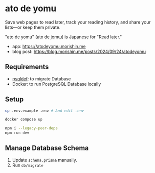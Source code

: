 # ato de yomu

Save web pages to read later, track your reading history, and share your lists—or keep them private.

"ato de yomu" (ato de jomɯ) is Japanese for "Read later."

- app: https://atodeyomu.morishin.me
- blog post: https://blog.morishin.me/posts/2024/09/24/atodeyomu

## Requirements

- [psqldef](https://github.com/sqldef/sqldef/releases/latest): to migrate Database
- Docker: to run PostgreSQL Database locally

## Setup

```sh
cp .env.example .env # And edit .env
```

```sh
docker compose up
```

```sh
npm i --legacy-peer-deps
npm run dev
```

## Manage Database Schema

1. Update `schema.prisma` manually.
1. Run `db/migrate`
